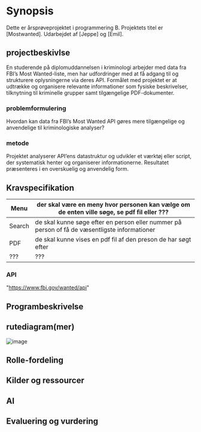 # Synopsis
Dette er årsprøveprojektet i programmering B. Projektets titel er [Mostwanted]. Udarbejdet af [Jeppe] og [Emil].
## projectbeskivlse
En studerende på diplomuddannelsen i kriminologi arbejder med data fra FBI’s Most Wanted-liste, men har udfordringer med at få adgang til og strukturere oplysningerne via deres API. Formålet med projektet er at udtrække og organisere relevante informationer som fysiske beskrivelser, tilknytning til kriminelle grupper samt tilgængelige PDF-dokumenter.

### problemformulering
Hvordan kan data fra FBI’s Most Wanted API gøres mere tilgængelige og anvendelige til kriminologiske analyser?

### metode
Projektet analyserer API’ens datastruktur og udvikler et værktøj eller script, der systematisk henter og organiserer informationerne. Resultatet præsenteres i en overskuelig og anvendelig form.

## Kravspecifikation
| Menu   | der skal være en meny hvor personen kan vælge om de enten ville søge, se pdf fil eller ???    |
|--------|-----------------------------------------------------------------------------------------------|
| Search | de skal kunne søge efter en person eller nummer på person of få de væsentligste informationer |
| PDF    | de skal kunne vises en pdf fil af den preson de har søgt efter                                |
| ???    | ???                                                                                           |

### API
"https://www.fbi.gov/wanted/api"

## Programbeskrivelse

## rutediagram(mer)
![image]()
## Rolle-fordeling

## Kilder og ressourcer

## AI

## Evaluering og vurdering